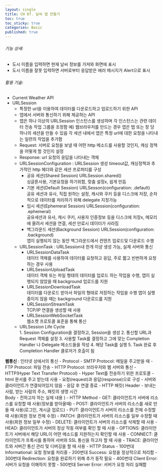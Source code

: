 ```yaml
---
layout: single
title: CH 07. 날씨 앱 만들기
toc: true
toc_sticky: true
categories: Basic 
published: true
---
```


###### 기능 상세:
- 도시 이름을 입력하면 현재 날씨 정보를 가져와 화면에 표시
- 도시 이름을 잘못 입력하면 서버로부터 응답받은 에러 메시지가 Alert으로 표시

###### 활용 기술:
- Current Weather API
- URLSession
    - 특정한 url을 이용하여 데이터를 다운로드하고 업로드하기 위한 API
    - 앱에서 서버와 통신하기 위해 제공하는 API
    - 앱은 하나 이상의 URLSession 인스턴스를 생성하며 각 인스턴스는 관련 데이터 전송 작업 그룹을 조정함 
      예) 웹브라우저를 만드는 경우 앱은 탭 또는 창 당 하나의 세션을 만들 수 있음 각 세션 내에서 앱은 특정 url에 대한 요청을 나타내는 일련의 작업을 추가함
    - Request: 서버로 요청을 보낼 때 어떤 http 메소드를 사용할 것인지, 캐싱 정책을 어떻게 할 것인지 설정
    - Response: url 요청의 응답을 나타내는 객체
    - URLSessionConfiguration
       : URLSession 생성 timeout값, 캐싱정책과 추가적인 http 헤더와 같은 세션 프로퍼티를 구성
        - 공유 세션(Shared Session) URLSession.shared()<br/>
           싱글톤사용, 기본요청을 하기위함, 맞춤 설정x, 쉽게 만듬
        - 기본 세션(Default Session) URLSesson(configuration: .default)<br/>
           공유 세션과 유사, 직접 원하는 설정, 캐시와 쿠키 등을 디스크에 저장, 순차적으로 데이터를 처리하기 위해 delegate 지정가능
        - 임시 세션(Ephemeral Session) URLSession(configuration: .ephemeral)<br/>
           공유세션과 유사, 캐시 쿠키, 사용자 인증정보 등을 디스크에 저장x, 메모리에 올려서 세션을 연결, 세션 만료시 데이터가 사라짐
        - 백그라운드 세션(Background Session) URLSession(configuration: .background)<br/>
           앱이 실행되지 않는 동안 백그라운드에서 컨텐츠 업로드및 다운로드 수행
    - URLSessionTask
        : URLSession내 한개 이상 생성 가능, 실제 서버와 통신
        - URLSessionDataTask<br/>
          데이터 객체를 사용하여 데이터를 요청하고 응답, 주로 짧고 빈번하게 요청하는 경우 사용
        - URLSessionUploadTask<br/> 
          데이터 객체 또는 파일 형태의 데이터를 업로드 하는 작업을 수행, 앱이 실행되지 않았을 때 background 업로드를 지원 
        - URLSessionDownloadTask<br/> 
          데이터를 다운로드 받아서 파일의 형태로 저장하는 작업을 수행 앱이 실행중이지 않을 때는 background 다운로드를 지원
        - URLSessionStreamTask<br/>
          TCP/IP 연결을 생성할 때 사용 
        - URLSessionWebSocketTask<br/> 
          웹소켓 프로토콜 표준을 통해 통신
    - URLSession Life Cycle<br/>
		    1. Session Configuration을 결정하고, Session을 생성
		    2. 통신할 URL과 Request 객체를 설정
		    3. 사용할 Task를 결정하고 그에 맞는 Completion Handler 나 Delegate 메소드들을 작성
		    4. 해당 Task를 실행
		    5. Task 완료 후 Completion Handler 클로저가 호출이 됨

**웹통신** 
    : 인터넷 상에서의 통신
	- Protocol 
		- SMTP Protocol: 메일을 주고받을 때 
		- FTP Protocol: 파일 전송
		- HTTP Protocol: 브라우저와 웹 서버와 통신
	- HTTP(Hyper Text Transfer Protocol)
	  - Hyper Text를 전송하기 위한 프로토콜
	  - html 문서를 주고 받는데 사용
	  - 요청(request)과 응답(response)으로 구성
	  - 서버와 클라이언트가 연결되어있지 않음 - 응답 후 연결 종료
	  - HTTP 패킷( Header - 보내는 사람, 받는 사람의 주소, 패킷의 생명 시간<br/>
		      Body - 전하고자 하는 실제 내용 )
	  - HTTP Method
		  - GET: 클라이언트가 서버에 리소스를 요청할 때 사용(정보를 받아올때)
		  - POST: 클라이언트가 서버의 리소스를 새로 만들 때 사용(로그인, 게시글 업로드)
		  - PUT: 클라이언트가 서버의 리소스를 전체 수정할 때 사용(회원 정보 전체 수정)
		  - PATCH: 클라이언트가 서버의 리소스를 일부 수정할 때 사용(회원 정보 일부 수정)
		  - DELETE: 클라이언트가 서버의 리소스를 삭제할 때 사용
		  - HEAD: 클라이언트가 서버의 정상 작동 여부를 확인 할 때 사용
		  - OPTIONS: 클라이언트가 서버에서 해당 URL이 어떤 메소드를 지원하는지 확인할 때 사용
		  - CONNECT: 클라이언트가 프록시를 통하여 서버와 SSL 통신을 하고자 할 때 사용
	  	- TRACE: 클라이언트와 서버간 통신 관리 및 디버깅을 할 때 사용
		- HTTP Status
			- 100번대 Informational: 요청 정보를 처리중
			- 200번대 Success: 요청을 정상적으로 처리함
			- 300번대 Redirection: 요청을 완료하기 위해 추가 동작 필요
			- 400번대 Client Error: 서버가 요청을 이해하지 못함
			- 500번대 Server Error: 서버가 요청 처리 실패함

